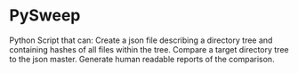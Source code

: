 # PySweep
Python Script that can:
Create a json file describing a directory tree and containing hashes of all files within the tree.
Compare a target directory tree to the json master.
Generate human readable reports of the comparison. 
